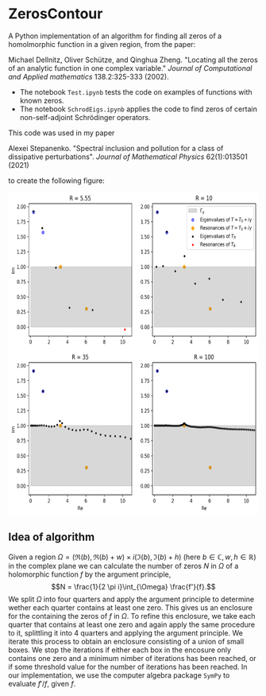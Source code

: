 # ZerosContour

A Python implementation of an algorithm for finding all zeros of a homolmorphic function in a given region, from the paper:

Michael Dellnitz, Oliver Schütze, and Qinghua Zheng. "Locating all the zeros of an analytic function in one complex variable." *Journal of Computational and Applied mathematics* 138.2:325-333 (2002).

- The notebook `Test.ipynb` tests the code on examples of functions with known zeros.
- The notebook `SchrodEigs.ipynb` applies the code to find zeros of certain non-self-adjoint Schr&ouml;dinger operators.

This code was used in my paper 

Alexei Stepanenko. "Spectral inclusion and pollution for a class of dissipative perturbations". *Journal of Mathematical Physics* 62(1):013501 (2021)

to create the following figure:

<img src="https://github.com/alexeistepa/ZerosContour/blob/main/fig2_dpi300.png?raw=true" width="650" height="650">

Idea of algorithm
-----------------
Given a region $\Omega = (\Re(b),\Re(b)+w)\times i (\Im(b),\Im(b)+h)$ (here $b \in \mathbb C, w,h \in \mathbb R$) in the complex plane we can calculate the number of zeros $N$ in $\Omega$ of a holomorphic function $f$ by the argument principle,
$$N =  \frac{1}{2 \pi i}\int_{\Omega} \frac{f'}{f}.$$
We split $\Omega$ into four quarters and apply the argument principle to determine wether each quarter contains at least one zero. This gives us an enclosure for the containing the zeros of $f$ in $\Omega$. 
To refine this enclosure, we take each quarter that contains at least one zero and again apply the same procedure to it, splittling it into 4 quarters and applying the argument principle. We iterate this process to obtain an enclosure consisting of a union of small boxes. We stop the iterations if either each box in the encosure only contains one zero and a minimum nimber of iterations has been reached, or if some threshold value for the number of iterations has been reached. In our implementation, we use the computer algebra package `SymPy` to evaluate $f'/f$, given $f$.
